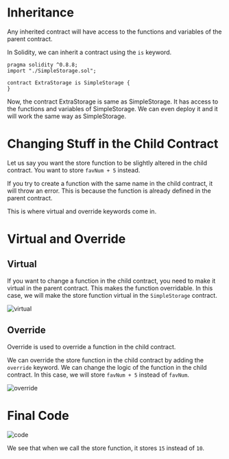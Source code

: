 # Inheritance
Any inherited contract will have access to the functions and variables of the parent contract.

In Solidity, we can inherit a contract using the `is` keyword.

```solidity
pragma solidity ^0.8.8;
import "./SimpleStorage.sol";

contract ExtraStorage is SimpleStorage {
}
```

Now, the contract ExtraStorage is same as SimpleStorage. It has access to the functions and variables of SimpleStorage. We can even deploy it and it will work the same way as SimpleStorage.

# Changing Stuff in the Child Contract
Let us say you want the store function to be slightly altered in the child contract. You want to store `favNum + 5` instead.

If you try to create a function with the same name in the child contract, it will throw an error. This is because the function is already defined in the parent contract.

This is where virtual and override keywords come in.

# Virtual and Override

## Virtual
If you want to change a function in the child contract, you need to make it virtual in the parent contract. This makes the function overridable. In this case, we will make the store function virtual in the `SimpleStorage` contract.

![virtual](https://i.imgur.com/JXvgZrl.png)

## Override
Override is used to override a function in the child contract.

We can override the store function in the child contract by adding the `override` keyword. We can change the logic of the function in the child contract. In this case, we will store `favNum + 5` instead of `favNum`.

![override](https://i.imgur.com/obU56Zc.png)

# Final Code
![code](https://i.imgur.com/ECAIxBw.png)

We see that when we call the store function, it stores `15` instead of `10`.